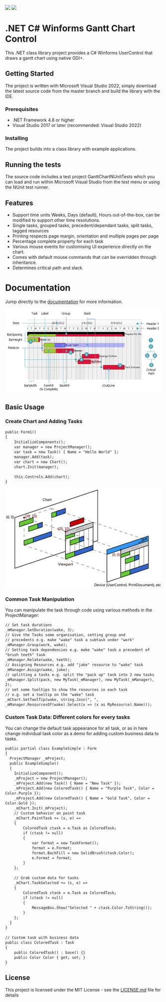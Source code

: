 ![](http://img.shields.io/badge/project%20status-stable%20and%20respond%20to%20queries-green.svg?style=flat)  ![](http://img.shields.io/badge/license-MIT-red.svg?style=flat)

# .NET C# Winforms Gantt Chart Control
This .NET class library project provides a C# Winforms UserControl that draws a gantt chart using native GDI+.

## Getting Started
The project is written with Microsoft Visual Studio 2022, simply download the latest source code from the master branch and build the library with the IDE.

### Prerequisites
* .NET Framework 4.8 or higher
* Visual Studio 2017 or later (recommended: Visual Studio 2022)

### Installing
The project builds into a class library with example applications.

## Running the tests
The source code includes a test project GanttChartNUnitTests which you can load and run within Microsoft Visual Studio from the test menu or using the NUnit test runner.

## Features
* Support time units Weeks, Days (default), Hours out-of-the-box, can be modified to support other time resolutions.
* Single tasks, grouped tasks, precedent/dependant tasks, split tasks, tagged resources
* Printing respects page margin, orientation and multiple pages per page
* Percentage complete property for each task
* Various mouse events for customising UI experience directly on the chart.
* Comes with default mouse commands that can be overridden through inheritance.
* Determines critical path and slack

# Documentation
Jump directly to the [documentation](https://jakesee.github.io/ganttchart/) for more information.

![GanttChart Screenshot](docs/resource/screenshot.png)

## Basic Usage
### Create Chart and Adding Tasks

	public Form1()
	{
	    InitializeComponents();
	    var manager = new ProjectManager();
	    var task = new Task() { Name = "Hello World" };
	    manager.Add(task);
	    var chart = new Chart();
	    chart.Init(manager);

	    this.Controls.Add(chart);
	}

![GanttChart View](docs/resource/ganttchart-coords.jpg)

### Common Task Manipulation
You can manipulate the task through code using various methods in the ProjectManager:


	// Set task durations
	_mManager.SetDuration(wake, 3);
	// Give the Tasks some organisation, setting group and
	// precedents e.g. make "wake" task a subtask under "work"
	_mManager.Group(work, wake);
	// Setting task dependencies e.g. make "wake" task a precedent of "brush teeth" task
	_mManager.Relate(wake, teeth);
	// Assigning Resources e.g. add "jake" resource to "wake" task
	_mManager.Assign(wake, jake);
	// splitting a tasks e.g. split the "pack up" task into 2 new tasks
	_mManager.Split(pack, new MyTask(_mManager), new MyTask(_mManager), 2);
	// set some tooltips to show the resources in each task
	// e.g. set a tooltip on the "wake" task
	_mChart.SetToolTip(wake, string.Join(", ", _mManager.ResourcesOf(wake).Select(x => (x as MyResource).Name)));

### Custom Task Data: Different colors for every tasks
You can change the default task appearance for all task, or as in here change individual task color as a demo for adding custom business data to tasks.

	public partial class ExampleSimple : Form
	{
	  ProjectManager _mProject;
	  public ExampleSimple()
	  {
	    InitializeComponent();
	    _mProject = new ProjectManager();
	    _mProject.Add(new Task() { Name = "New Task" });
	    _mProject.Add(new ColoredTask() { Name = "Purple Task", Color = Color.Purple });
	    _mProject.Add(new ColoredTask() { Name = "Gold Task", Color = Color.Gold });
	    _mChart.Init(_mProject);
	    // Custom behavior on paint task
	    _mChart.PaintTask += (s, e) =>
	    {
	        ColoredTask ctask = e.Task as ColoredTask;
	        if (ctask != null)
	        {
	            var format = new TaskFormat();
	            format = e.Format;
	            format.BackFill = new SolidBrush(ctask.Color);
	            e.Format = format;
	        }
	    };

	    // Grab custom data for tasks
	    _mChart.TaskSelected += (s, e) =>
	    {
	        ColoredTask ctask = e.Task as ColoredTask;
	        if (ctask != null)
	        {
	            MessageBox.Show("Selected " + ctask.Color.ToString());
	        }
	    };
	  }
	}

	// Custom task with business data
	public class ColoredTask : Task
	{
	    public ColoredTask() : base() {}
	    public Color Color { get; set; }
	}
## License
This project is licensed under the MIT License - see the [LICENSE.md](LICENSE.md) file for details
